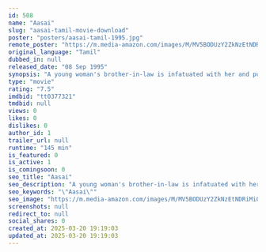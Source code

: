 ```yaml
---
id: 508
name: "Aasai"
slug: "aasai-tamil-movie-download"
poster: "posters/aasai-tamil-1995.jpg"
remote_poster: "https://m.media-amazon.com/images/M/MV5BODUzY2ZkNzEtNDRiMi00ZDkxLTg5N2ItODNjNjE4ZDIwMzRiXkEyXkFqcGdeQXVyMTEzNzg0Mjkx._V1_SX300.jpg"
original_language: "Tamil"
dubbed_in: null
released_date: "08 Sep 1995"
synopsis: "A young woman's brother-in-law is infatuated with her and pulls out all the stops to destroy her love affair with another young man."
type: "movie"
rating: "7.5"
imdbid: "tt0377321"
tmdbid: null
views: 0
likes: 0
dislikes: 0
author_id: 1
trailer_url: null
runtime: "145 min"
is_featured: 0
is_active: 1
is_comingsoon: 0
seo_title: "Aasai"
seo_description: "A young woman's brother-in-law is infatuated with her and pulls out all the stops to destroy her love affair with another young man."
seo_keywords: "\"Aasai\""
seo_image: "https://m.media-amazon.com/images/M/MV5BODUzY2ZkNzEtNDRiMi00ZDkxLTg5N2ItODNjNjE4ZDIwMzRiXkEyXkFqcGdeQXVyMTEzNzg0Mjkx._V1_SX300.jpg"
screenshots: null
redirect_to: null
social_shares: 0
created_at: 2025-03-20 19:19:03
updated_at: 2025-03-20 19:19:03
---
```


